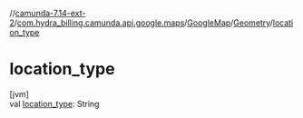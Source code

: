 //[camunda-7.14-ext-2](../../../../index.md)/[com.hydra_billing.camunda.api.google.maps](../../index.md)/[GoogleMap](../index.md)/[Geometry](index.md)/[location_type](location_type.md)

# location_type

[jvm]\
val [location_type](location_type.md): String
